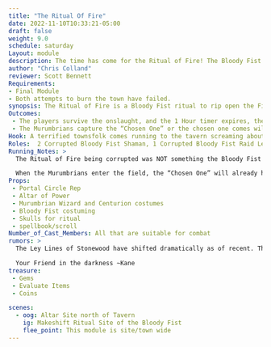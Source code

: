 ```yaml
---
title: "The Ritual Of Fire"
date: 2022-11-10T10:33:21-05:00
draft: false
weight: 9.0
schedule: saturday
Layout: module
description: The time has come for the Ritual of Fire! The Bloody Fist have resorted to burning down the town of Stonewood after failed attempts to do to by hand. But during the ritual, something goes terribly unexpected…
author: "Chris Colland"
reviewer: Scott Bennett
Requirements: 
- Final Module
- Both attempts to burn the town have failed.
synopsis: The Ritual of Fire is a Bloody Fist ritual to rip open the Fire plane. They have used this in the past to great effect. The Flame Drake elementals are very destructive and serve the purpose of the Bloody Fist. But during the ritual, the forces of Darkness has corrupted the ritual and used it as a gateway to attack! When they rift into existence, the Hoylean energy from the Chosen Ones module attracted their mortal enemies, the Murumbrians have arrived, and they seek the “chosen one” to take back to their time.
Outcomes:
 - The players survive the onslaught, and the 1 Hour timer expires, the elementals are forcibly rifted back to their realm. There are many ways to “defeat” this module, but they cannot just simply escape the timer of it.
 - The Murumbrians capture the “Chosen One” or the chosen one comes willingly with them. The assault will stop. The chosen one is then and take them back to their time to make an offer to since he was chosen. Run the module A conversation in Darkness. 
Hook: A terrified townsfolk comes running to the tavern screaming about the Bloody fist have setup a ritual and they are slaughtering people for their blood chanting about “The Flame Drakes must be given proper blood sacrifice to engorge their rage!”
Roles:  2 Corrupted Bloody Fist Shaman, 1 Corrupted Bloody Fist Raid Leader, 3 Corrupted Bloody Fist Grunts, 3 Murumbrian Wizards. 3 Murumbrian Centurions, Corrupted Bloody Fist Grunts remainder of NPC’s
Running_Notes: > 
  The Ritual of Fire being corrupted was NOT something the Bloody Fist expected. The Bloody Fist intended to run when the Flame Drake Elementals were summoned but the nature of the Murumbrians tainted the ritual. This forced obedience upon the Bloody Fist. 

  When the Murumbrians enter the field, the “Chosen One” will already have their Glowing Morumbrain Eyes active so the Murumbrians know who they are; and will hunt them for 1 hour. The entire site is active for play during this module. It is completely valid to hide and not fight them, but like a horror movie they will keep coming regardless. 
Props: 
 - Portal Circle Rep
 - Altar of Power
 - Murumbrian Wizard and Centurion costumes
 - Bloody Fist costuming
 - Skulls for ritual
 - spellbook/scroll
Number_of_Cast_Members: All that are suitable for combat
rumors: >
  The Ley Lines of Stonewood have shifted dramatically as of recent. This, in my experience is the sign before a great ritual. To say what is to come is unknown. But the feeling on the wind is nothing but Sulfur and Pain. Stay Vigilant guard your components well.

  Your Friend in the darkness ~Kane
treasure: 
 - Gems
 - Evaluate Items
 - Coins

scenes: 
  - oog: Altar Site north of Tavern
    ig: Makeshift Ritual Site of the Bloody Fist
    flee_point: This module is site/town wide
---
```


